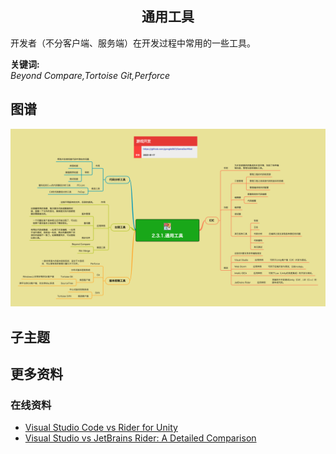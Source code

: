 <h2 align="center">通用工具</h2>
<p>
开发者（不分客户端、服务端）在开发过程中常用的一些工具。
</p>

**关键词:**<br/>
*Beyond Compare,Tortoise Git,Perforce*

## 图谱

![图片加载中...](../exports/2.3.1.通用工具.png?raw=true)

## 子主题

## 更多资料

### 在线资料

* [Visual Studio Code vs Rider for Unity](https://gametorrahod.com/visual-studio-code-vs-rider-unity/)
* [Visual Studio vs JetBrains Rider: A Detailed Comparison](https://codingsight.com/visual-studio-vs-jetbrains-rider-a-detailed-comparison/)